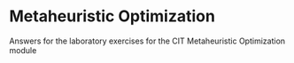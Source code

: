 # Metaheuristic Optimization
Answers for the laboratory exercises for the CIT Metaheuristic Optimization module 
